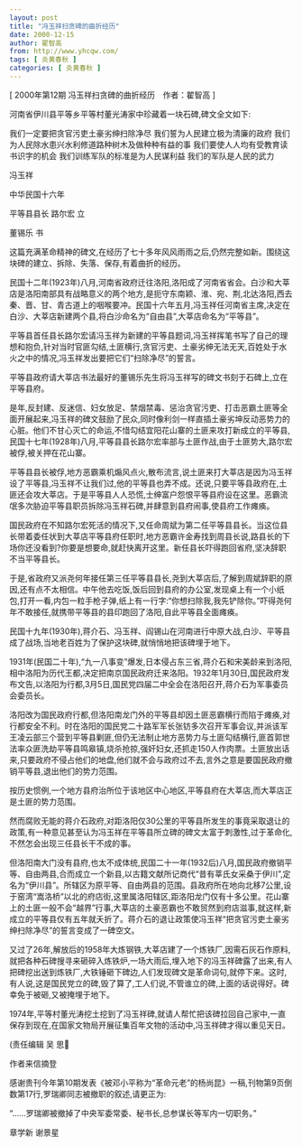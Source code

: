 ```yaml
---
layout: post
title: "冯玉祥扫贪碑的曲折经历"
date: 2000-12-15
author: 翟智高
from: http://www.yhcqw.com/
tags: [ 炎黄春秋 ]
categories: [ 炎黄春秋 ]
---
```



[ 2000年第12期 冯玉祥扫贪碑的曲折经历　作者：翟智高 ]

河南省伊川县平等乡平等村董光涛家中珍藏着一块石碑,碑文全文如下:

我们一定要把贪官污吏土豪劣绅扫除净尽 我们誓为人民建立极为清廉的政府 我们为人民除水患兴水利修道路种树木及做种种有益的事 
我们要使人人均有受教育读书识字的机会 我们训练军队的标准是为人民谋利益 我们的军队是人民的武力

冯玉祥

中华民国十六年

平等县县长 路尔宏 立

董锡乐 书

这篇充满革命精神的碑文,在经历了七十多年风风雨雨之后,仍然完整如新。围绕这块碑的建立、拆除、失落、保存,有着曲折的经历。


民国十二年(1923年)八月,河南省政府迁往洛阳,洛阳成了河南省省会。白沙和大莘店是洛阳南部具有战略意义的两个地方,是扼守东南颖、淮、宛、荆,北达洛阳,西去秦、晋、甘、青古道上的咽喉要冲。民国十六年五月,冯玉祥任河南省主席,决定在白沙、大莘店新建两个县,将白沙命名为“自由县”,大莘店命名为“平等县”。


平等县首任县长路尔宏请冯玉祥为新建的平等县题词,冯玉祥挥笔书写了自己的理想和抱负,针对当时官匪勾结,土匪横行,贪官污吏、土豪劣绅无法无天,百姓处于水火之中的情况,冯玉祥发出要把它们“扫除净尽”的誓言。

平等县政府请大莘店书法最好的董锡乐先生将冯玉祥写的碑文书刻于石碑上,立在平等县府。


是年,反封建、反迷信、妇女放足、禁烟禁毒、惩治贪官污吏、打击恶霸土匪等全面开展起来,冯玉祥的碑文鼓励了民众,同时像利剑一样直插土豪劣坤反动恶势力的心脏。他们不甘心灭亡的命运,不惜勾结宜阳花山寨的土匪来攻打新成立的平等县,民国十七年(1928年)八月,平等县县长路尔宏率部与土匪作战,由于土匪势大,路尔宏被俘,被关押在花山寨。


平等县县长被俘,地方恶霸乘机煽风点火,散布流言,说土匪来打大莘店是因为冯玉祥设了平等县,冯玉祥不让我们过,他的平等县也弄不成。还说,只要平等县政府在,土匪还会攻大莘店。于是平等县人人恐慌,士绅富户怨恨平等县府设在这里。恶霸流氓多次胁迫平等县职员拆除冯玉祥石碑,并肆意到县府闹事,使县府工作瘫痪。


国民政府在不知路尔宏死活的情况下,又任命周斌为第二任平等县县长。当这位县长带着委任状到大莘店平等县府任职时,地方恶霸许金寿找到周县长说,路县长的下场你还没看到?你要是想要命,就赶快离开这里。新任县长吓得跑回省府,坚决辞职不当平等县长。


于是,省政府又派尧何年接任第三任平等县县长,尧到大莘店后,了解到周斌辞职的原因,还有点不太相信。中午他去吃饭,饭后回到县府的办公室,发现桌上有一个小纸包,打开一看,内包一粒手枪子弹,纸上有一行字:“你想扫除我,我先铲除你。”吓得尧何年不敢接任,就携带平等县的县印跑回了洛阳,自此平等县全面瘫痪。

民国十九年(1930年),蒋介石、冯玉祥、阎锡山在河南进行中原大战,白沙、平等县成了战场,当地老百姓为了保护这块碑,就悄悄地把该碑埋于地下。


1931年(民国二十年),“九一八事变”爆发,日本侵占东三省,蒋介石和宋美龄来到洛阳,相中洛阳为历代王都,决定把南京国民政府迁来洛阳。1932年1月30日,国民政府发布文告,以洛阳为行都,3月5日,国民党四届二中全会在洛阳召开,蒋介石为军事委员会委员长。


洛阳改为国民政府行都,但洛阳南龙门外的平等县却因土匪恶霸横行而陷于瘫痪,对行都安全不利。时在洛阳的国民党二十路军军长张钫多次召开军事会议,并派该军王凌云部三个营到平等县剿匪,但仍无法制止地方恶势力与土匪勾结横行,匪首郭世法率众匪洗劫平等县鸣皋镇,烧杀抢掠,强奸妇女,还抓走150人作肉票。土匪放出话来,只要政府不侵占他们的地盘,他们就不会与政府过不去,言外之意是要国民政府撤销平等县,退出他们的势力范围。

按历史惯例,一个地方县府治所位于该地区中心地区,平等县府在大莘店,而大莘店正是土匪的势力范围。


然而腐败无能的蒋介石政府,对距洛阳仅30公里的平等县所发生的事竟采取退让的政策,有一种意见甚至认为冯玉祥在平等县所立碑的碑文太富于刺激性,过于革命化,不然怎会出现三任县长干不成的事。


但洛阳南大门没有县府,也太不成体统,民国二十一年(1932后)八月,国民政府撤销平等、自由两县,合而成立一个新县,以古籍文献所记商代“昔有莘氏女采桑于伊川”,定名为“伊川县”。所辖区为原平等、自由两县的范围。县政府所在地向北移7公里,设于窑湾“嵩洛桥”以北的府店街,这里属洛阳辖区,距洛阳龙门仅有十多公里。花山寨上的土匪一般不会“越界”行事,大莘店的土豪恶霸也不敢贸然到府店滋事,就这样,新成立的平等县仅有五年就夭折了。蒋介石的退让政策使冯玉祥“把贪官污吏土豪劣绅扫除净尽”的誓言变成了一碑空文。


又过了26年,解放后的1958年大炼钢铁,大莘店建了一个炼铁厂,因需石灰石作原料,就把各种石碑搜寻来砸碎入炼铁炉,一场大雨后,埋入地下的冯玉祥碑露了出来,有人把碑挖出送到炼铁厂,大铁锤砸下碑边,人们发现碑文是革命词句,就停下来。这时,有人说,这是国民党立的碑,毁了算了,工人们说,不管谁立的碑,上面的话说得好。碑幸免于被砸,又被掩埋于地下。

1974年,平等村董光涛挖土挖到了冯玉祥碑,就请人帮忙把该碑拉回自己家中,一直保存到现在,在国家文物局开展征集百年文物的活动中,冯玉祥碑才得以重见天日。

(责任编辑 吴 思

作者来信摘登

感谢贵刊今年第10期发表《被邓小平称为“革命元老”的杨尚昆》一稿,刊物第9页倒数第17行,罗瑞卿同志被撤职的叙述,请更正为:

“……罗瑞卿被撤掉了中央军委常委、秘书长,总参谋长等军内一切职务。”

章学新 谢景星


